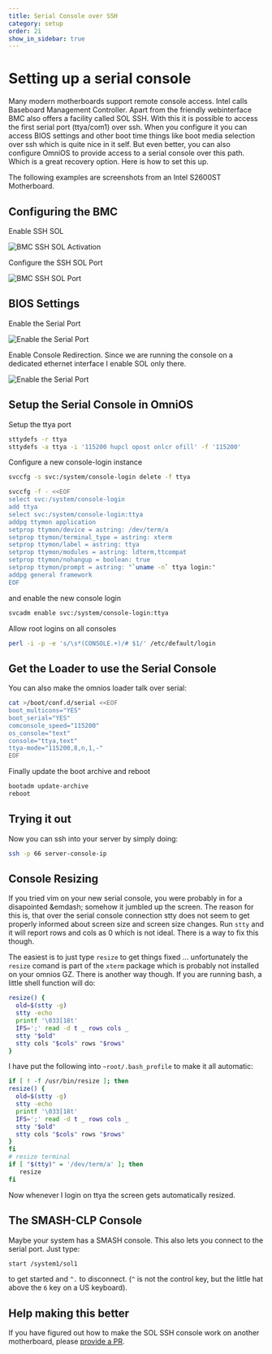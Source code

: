 ```yaml
---
title: Serial Console over SSH
category: setup
order: 21
show_in_sidebar: true
---
```


# Setting up a serial console

Many modern motherboards support remote console access. Intel calls Baseboard Management Controller. Apart from the friendly webinterface BMC also offers a facility called SOL SSH. With this
it is possible to access the first serial port (ttya/com1) over ssh. When you configure it you can access BIOS settings and other boot time things like boot media selection over ssh which is quite nice in it self. But even better, you can also configure OmniOS to provide access to a serial console over this path. Which is a great recovery option. Here is how to set this up.

The following examples are screenshots from an Intel S2600ST Motherboard.

## Configuring the BMC

Enable SSH SOL

![BMC SSH SOL Activation](../assets/images/sc-bmc1.png)

Configure the SSH SOL Port

![BMC SSH SOL Port](../assets/images/sc-bmc2.png)

## BIOS Settings

Enable the Serial Port

![Enable the Serial Port](../assets/images/sc-bios1.png)

Enable Console Redirection. Since we are running the console on a
dedicated ethernet interface I enable SOL only there.

![Enable the Serial Port](../assets/images/sc-bios2.png)

## Setup the Serial Console in OmniOS

Setup the ttya port

```bash
sttydefs -r ttya
sttydefs -a ttya -i '115200 hupcl opost onlcr ofill' -f '115200'
```

Configure a new console-login instance

```bash
svccfg -s svc:/system/console-login delete -f ttya

svccfg -f - <<EOF
select svc:/system/console-login
add ttya
select svc:/system/console-login:ttya
addpg ttymon application
setprop ttymon/device = astring: /dev/term/a
setprop ttymon/terminal_type = astring: xterm
setprop ttymon/label = astring: ttya
setprop ttymon/modules = astring: ldterm,ttcompat
setprop ttymon/nohangup = boolean: true
setprop ttymon/prompt = astring: "`uname -n` ttya login:"
addpg general framework
EOF
```

and enable the new console login

```bash
svcadm enable svc:/system/console-login:ttya
```
Allow root logins on all consoles

```bash
perl -i -p -e 's/\s*(CONSOLE.+)/# $1/' /etc/default/login
```

## Get the Loader to use the Serial Console

You can also make the omnios loader talk over serial:

```bash
cat >/boot/conf.d/serial <<EOF
boot_multicons="YES"
boot_serial="YES"
comconsole_speed="115200"
os_console="text"
console="ttya,text"
ttya-mode="115200,8,n,1,-"
EOF
```

Finally update the boot archive and reboot

```bash
bootadm update-archive
reboot
```

## Trying it out

Now you can ssh into your server by simply doing:

```bash
ssh -p 66 server-console-ip
```

## Console Resizing

If you tried vim on your new serial console, you were probably in for a
disapointed &emdash; somehow it jumbled up the screen.  The reason for this is,
that over the serial console connection stty does not seem to get properly
informed about screen size and screen size changes.  Run `stty` and it will report rows and cols as
0 which is not ideal.  There is a way to fix this though.

The easiest is to just type `resize` to get things fixed ... unfortunately
the `resize` comand is part of the `xterm` package which is probably not
installed on your omnios GZ. There is another way though. If you are running
bash, a little shell function will do:

```bash
resize() {
  old=$(stty -g)
  stty -echo
  printf '\033[18t'
  IFS=';' read -d t _ rows cols _
  stty "$old"
  stty cols "$cols" rows "$rows"
}
```

I have put the following into `~root/.bash_profile` to make it all
automatic:

```bash
if [ ! -f /usr/bin/resize ]; then
resize() {
  old=$(stty -g)
  stty -echo
  printf '\033[18t'
  IFS=';' read -d t _ rows cols _
  stty "$old"
  stty cols "$cols" rows "$rows"
}
fi
# resize terminal
if [ "$(tty)" = '/dev/term/a' ]; then
   resize
fi
```

Now whenever I login on ttya the screen gets automatically resized.

## The SMASH-CLP Console

Maybe your system has a SMASH console. This also lets you connect to the
serial port. Just type:

```bash
start /system1/sol1
```

to get started and `^.` to disconnect. (`^` is not the control key, but the
little hat above the `6` key on a US keyboard).

## Help making this better

If you have figured out how to make the SOL SSH console work on another
motherboard, please [provide a PR](https://github.com/omniosorg/omniosorg.github.io/edit/master/_docs/setup/serial_console.md).